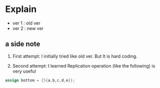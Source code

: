 # Explain

- ver 1 : old ver
- ver 2 : new ver


## a side note

1. First attempt:
I initially tried like old ver.
But It is hard coding.

2. Second attempt:
I learned Replication operation (like the following) is very useful

```Verilog
assign bottom = {5{a,b,c,d,e}};
```
